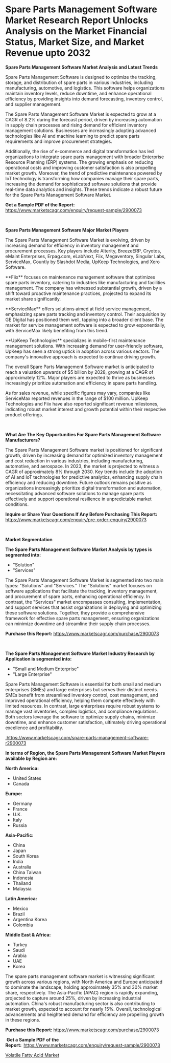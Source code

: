 <p><h1>Spare Parts Management Software Market Research Report Unlocks Analysis on the Market Financial Status, Market Size, and Market Revenue upto 2032</h1></p><p><strong>Spare Parts Management Software Market Analysis and Latest Trends</strong></p>
<p><p>Spare Parts Management Software is designed to optimize the tracking, storage, and distribution of spare parts in various industries, including manufacturing, automotive, and logistics. This software helps organizations maintain inventory levels, reduce downtime, and enhance operational efficiency by providing insights into demand forecasting, inventory control, and supplier management.</p><p>The Spare Parts Management Software Market is expected to grow at a CAGR of 8.2% during the forecast period, driven by increasing automation in supply chain processes and rising demand for efficient inventory management solutions. Businesses are increasingly adopting advanced technologies like AI and machine learning to predict spare parts requirements and improve procurement strategies. </p><p>Additionally, the rise of e-commerce and digital transformation has led organizations to integrate spare parts management with broader Enterprise Resource Planning (ERP) systems. The growing emphasis on reducing operational costs and improving customer satisfaction is also propelling market growth. Moreover, the trend of predictive maintenance powered by IoT technology is transforming how companies manage their spare parts, increasing the demand for sophisticated software solutions that provide real-time data analytics and insights. These trends indicate a robust future for the Spare Parts Management Software Market.</p></p>
<p><strong>Get a Sample PDF of the Report:&nbsp;</strong> <a href="https://www.marketscagr.com/enquiry/request-sample/2900073?utm_campaign=3199&utm_medium=2&utm_source=Github&utm_content=ia&utm_term=16032025&utm_id=spare-parts-management-software">https://www.marketscagr.com/enquiry/request-sample/2900073</a></p>
<p>&nbsp;</p>
<p><strong>Spare Parts Management Software Major Market Players</strong></p>
<p><p>The Spare Parts Management Software Market is evolving, driven by increasing demand for efficiency in inventory management and procurement processes. Key players include Alterity, BreezeERP, Cryotos, eMaint Enterprises, Erpag.com, eLabNext, Fiix, Megaventory, Singular Labs, ServiceMax, Countly by Slashdot Media, UpKeep Technologies, and Xero Software.</p><p>**Fiix** focuses on maintenance management software that optimizes spare parts inventory, catering to industries like manufacturing and facilities management. The company has witnessed substantial growth, driven by a shift toward proactive maintenance practices, projected to expand its market share significantly.</p><p>**ServiceMax** offers solutions aimed at field service management, emphasizing spare parts tracking and inventory control. Their acquisition by GE Digital has positioned them well, tapping into a broader client base. The market for service management software is expected to grow exponentially, with ServiceMax likely benefiting from this trend.</p><p>**UpKeep Technologies** specializes in mobile-first maintenance management solutions. With increasing demand for user-friendly software, UpKeep has seen a strong uptick in adoption across various sectors. The company's innovative approach is expected to continue driving growth.</p><p>The overall Spare Parts Management Software market is anticipated to reach a valuation upwards of $5 billion by 2028, growing at a CAGR of approximately 12%. Major players are expected to thrive as businesses increasingly prioritize automation and efficiency in spare parts handling.</p><p>As for sales revenue, while specific figures may vary, companies like ServiceMax reported revenues in the range of $100 million. UpKeep Technologies and Fiix have also reported significant revenue milestones, indicating robust market interest and growth potential within their respective product offerings.</p></p>
<p>&nbsp;</p>
<p><strong>What Are The Key Opportunities For Spare Parts Management Software Manufacturers?</strong></p>
<p><p>The Spare Parts Management Software market is positioned for significant growth, driven by increasing demand for optimized inventory management and cost reduction in various industries, including manufacturing, automotive, and aerospace. In 2023, the market is projected to witness a CAGR of approximately 8% through 2030. Key trends include the adoption of AI and IoT technologies for predictive analytics, enhancing supply chain efficiency and reducing downtime. Future outlook remains positive as organizations increasingly prioritize digital transformation and automation, necessitating advanced software solutions to manage spare parts effectively and support operational resilience in unpredictable market conditions.</p></p>
<p><strong>Inquire or Share Your Questions If Any Before Purchasing This Report:</strong> <a href="https://www.marketscagr.com/enquiry/pre-order-enquiry/2900073?utm_campaign=3199&utm_medium=2&utm_source=Github&utm_content=ia&utm_term=16032025&utm_id=spare-parts-management-software">https://www.marketscagr.com/enquiry/pre-order-enquiry/2900073</a></p>
<p>&nbsp;</p>
<p><strong>Market Segmentation</strong></p>
<p><strong>The Spare Parts Management Software Market Analysis by types is segmented into:</strong></p>
<p><ul><li>"Solution"</li><li>"Services"</li></ul></p>
<p><p>The Spare Parts Management Software Market is segmented into two main types: "Solutions" and "Services." The "Solutions" market focuses on software applications that facilitate the tracking, inventory management, and procurement of spare parts, enhancing operational efficiency. In contrast, the "Services" market encompasses consulting, implementation, and support services that assist organizations in deploying and optimizing these software solutions. Together, they provide a comprehensive framework for effective spare parts management, ensuring organizations can minimize downtime and streamline their supply chain processes.</p></p>
<p><strong>Purchase this Report:&nbsp;</strong><a href="https://www.marketscagr.com/purchase/2900073?utm_campaign=3199&utm_medium=2&utm_source=Github&utm_content=ia&utm_term=16032025&utm_id=spare-parts-management-software">https://www.marketscagr.com/purchase/2900073</a></p>
<p>&nbsp;</p>
<p><strong>The Spare Parts Management Software Market Industry Research by Application is segmented into:</strong></p>
<p><ul><li>"Small and Medium Enterprise"</li><li>"Large Enterprise"</li></ul></p>
<p><p>Spare Parts Management Software is essential for both small and medium enterprises (SMEs) and large enterprises but serves their distinct needs. SMEs benefit from streamlined inventory control, cost management, and improved operational efficiency, helping them compete effectively with limited resources. In contrast, large enterprises require robust systems to manage vast inventories, complex logistics, and compliance regulations. Both sectors leverage the software to optimize supply chains, minimize downtime, and enhance customer satisfaction, ultimately driving operational excellence and profitability.</p></p>
<p><a href="https://www.marketscagr.com/spare-parts-management-software-r2900073?utm_campaign=3199&utm_medium=2&utm_source=Github&utm_content=ia&utm_term=16032025&utm_id=spare-parts-management-software">&nbsp;https://www.marketscagr.com/spare-parts-management-software-r2900073</a></p>
<p><strong>In terms of Region, the Spare Parts Management Software Market Players available by Region are:</strong></p>
<p>
    <p> <strong> North America: </strong>
        <ul>
            <li>United States</li>
            <li>Canada</li>
        </ul>
        </p> 
    <p> <strong> Europe: </strong>
        <ul>
            <li>Germany</li>
            <li>France</li>
            <li>U.K.</li>
            <li>Italy</li>
            <li>Russia</li>
        </ul>
        </p> 
    <p> <strong> Asia-Pacific: </strong>
        <ul>
            <li>China</li>
            <li>Japan</li>
            <li>South Korea</li>
            <li>India</li>
            <li>Australia</li>
            <li>China Taiwan</li>
            <li>Indonesia</li>
            <li>Thailand</li>
            <li>Malaysia</li>
        </ul>
        </p> 
    <p> <strong> Latin America: </strong>
        <ul>
            <li>Mexico</li>
            <li>Brazil</li>
            <li>Argentina Korea</li>
            <li>Colombia</li>
        </ul>
        </p> 
    <p> <strong> Middle East & Africa: </strong>
        <ul>
            <li>Turkey</li>
            <li>Saudi</li>
            <li>Arabia</li>
            <li>UAE</li>
            <li>Korea</li>
        </ul>
    </p>
    </p>
<p><p>The spare parts management software market is witnessing significant growth across various regions, with North America and Europe anticipated to dominate the landscape, holding approximately 35% and 30% market share, respectively. The Asia-Pacific (APAC) region is rapidly expanding, projected to capture around 25%, driven by increasing industrial automation. China's robust manufacturing sector is also contributing to market growth, expected to account for nearly 15%. Overall, technological advancements and heightened demand for efficiency are propelling growth in these regions.</p></p>
<p><strong>Purchase this Report: </strong><a href="https://www.marketscagr.com/purchase/2900073?utm_campaign=3199&utm_medium=2&utm_source=Github&utm_content=ia&utm_term=16032025&utm_id=spare-parts-management-software">https://www.marketscagr.com/purchase/2900073</a></p>
<p>&nbsp;<strong>Get a Sample PDF of the Report:&nbsp;&nbsp;</strong><a href="https://www.marketscagr.com/enquiry/request-sample/2900073?utm_campaign=3199&utm_medium=2&utm_source=Github&utm_content=ia&utm_term=16032025&utm_id=spare-parts-management-software">https://www.marketscagr.com/enquiry/request-sample/2900073</a></p>
<p><strong></strong></p>
<p><p><a href="https://github.com/voigttyagi/Market-Research-Report-List-1/blob/main/volatile-fatty-acid-market.md?utm_campaign=3199&utm_medium=2&utm_source=Github&utm_content=ia&utm_term=16032025&utm_id=spare-parts-management-software">Volatile Fatty Acid Market</a></p></p>